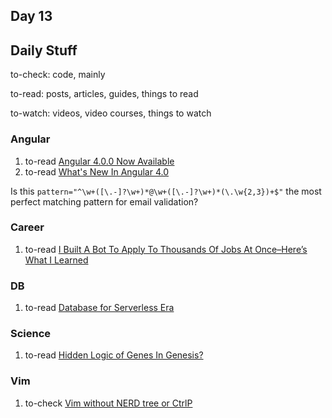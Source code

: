 ## Day 13

## Daily Stuff

  to-check: code, mainly

  to-read: posts, articles, guides, things to read

  to-watch: videos, video courses, things to watch

### Angular

  1. to-read [Angular 4.0.0 Now Available](http://angularjs.blogspot.com.br/2017/03/angular-400-now-available.html)
  1. to-read [What's New In Angular 4.0](http://www.c-sharpcorner.com/article/what-is-new-in-angular-4-0/)

  Is this ```pattern="^\w+([\.-]?\w+)*@\w+([\.-]?\w+)*(\.\w{2,3})+$"``` the most perfect matching pattern for email validation?

### Career

  1. to-read [I Built A Bot To Apply To Thousands Of Jobs At Once–Here’s What I Learned](https://www.fastcompany.com/3069166/i-built-a-bot-to-apply-to-thousands-of-jobs-at-once-heres-what-i-learned)

### DB

  1. to-read [Database for Serverless Era](https://distributedbydefault.com/database-for-serverless-era-1616f3edbe90)

### Science

  1. to-read [Hidden Logic of Genes In Genesis?](http://bigthink.com/errors-we-live-by/the-logic-of-genes-and-genesis)

### Vim

  1. to-check [Vim without NERD tree or CtrlP](https://gist.github.com/csswizardry/9a33342dace4786a9fee35c73fa5deeb)